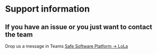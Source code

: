 # Support information

## If you have an issue or you just want to contact the team

Drop us a message in Teams [Safe Software Platform -> LoLa](https://teams.microsoft.com/l/channel/19%3Ab3024bd73f4848788ffda0067b4d63ac%40thread.tacv2/LoLa?groupId=330bb525-a3ec-4384-ad26-818cd707a5a4&tenantId=ce849bab-cc1c-465b-b62e-18f07c9ac198)
